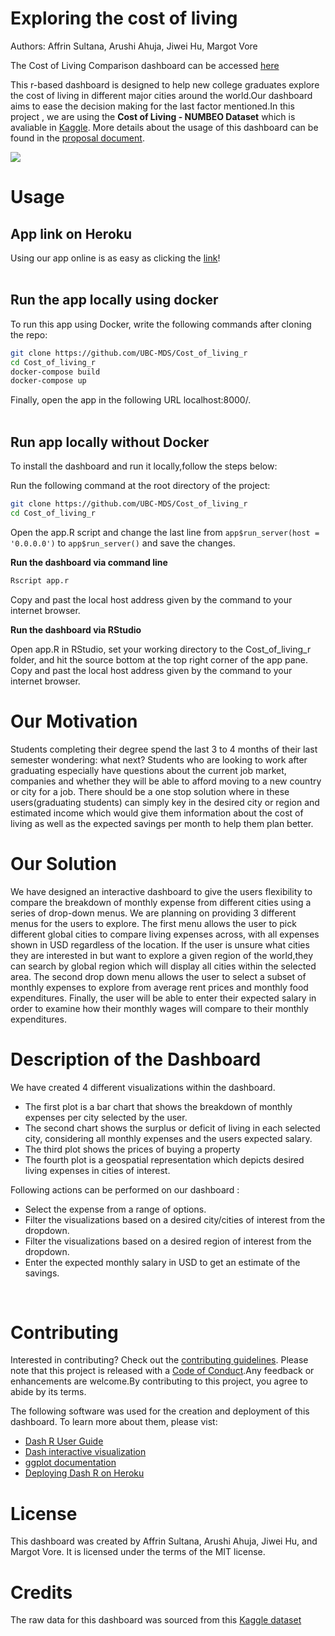 # Exploring the cost of living
Authors: Affrin Sultana, Arushi Ahuja, Jiwei Hu, Margot Vore
<br>

The Cost of Living Comparison dashboard can be accessed [here](https://cost-of-living-r.herokuapp.com/)
<br>

This r-based dashboard is designed to help new college graduates explore the cost of living in different major cities around the world.Our dashboard aims to ease the decision making for the last factor mentioned.In this project , we are using the **Cost of Living - NUMBEO Dataset** which is avaliable in [Kaggle](https://www.kaggle.com/joeypp/cost-of-living-numbeo-dataset).
More details about the usage of this dashboard can be found in the [proposal document](https://github.com/UBC-MDS/Cost_of_living_py/blob/main/doc/Proposal.md).

![](img/demo.gif)

# Usage

## App link on Heroku

Using our app online is as easy as clicking the [link](https://cost-of-living-r.herokuapp.com/)!
<br>
<br>
## Run the app locally using docker

To run this app using Docker, write the following commands after cloning the repo:

```bash
git clone https://github.com/UBC-MDS/Cost_of_living_r
cd Cost_of_living_r
docker-compose build
docker-compose up
```
Finally, open the app in the following URL localhost:8000/.
<br>
<br>

## Run app locally without Docker
To install the dashboard and run it locally,follow the steps below:

Run the following command at the root directory of the project:
```bash
git clone https://github.com/UBC-MDS/Cost_of_living_r
cd Cost_of_living_r
```
Open the app.R script and change the last line from `app$run_server(host = '0.0.0.0')` to `app$run_server()` and save the changes.
<br>

**Run the dashboard via command line**
```bash
Rscript app.r
```
Copy and past the local host address given by the command to your internet browser. 
<br> 

**Run the dashboard via RStudio**

Open app.R in RStudio, set your working directory to the Cost_of_living_r folder, and hit the source bottom at the top right corner of the app pane. Copy and past the local host address given by the command to your internet browser. 



# Our Motivation
Students completing their degree spend the last 3 to 4 months of their last semester wondering: what next? Students who are looking to work after graduating especially have questions about the current job market, companies and whether they will be able to afford moving to a new country or city for a job. There should be a one stop solution where in these users(graduating students) can simply key in the desired city or region and estimated income which would give them information about the cost of living as well as the expected savings per month to help them plan better.

# Our Solution
 We have designed an interactive dashboard to give the users flexibility to compare the breakdown of monthly expense from different cities using a series of drop-down menus. We are planning on providing 3 different menus for the users to explore. The first menu allows the user to pick different global cities to compare living expenses across, with all expenses shown in USD regardless of the location. If the user is unsure what cities they are interested in but want to explore a given region of the world,they can search by global region which will display all cities within the selected area. The second drop down menu allows the user to select a subset of monthly expenses to explore from average rent prices and monthly food expenditures.  Finally, the user will be able to enter their expected salary in order to examine how their monthly wages will compare to their monthly expenditures.


# Description of the Dashboard

We have created 4 different visualizations within the dashboard. 
* The first plot is a bar chart that shows the breakdown of monthly expenses per city selected by the user. 
* The second chart shows the surplus or deficit of living in each selected city, considering all monthly expenses and the users expected salary.
*  The third plot shows the prices of buying a property 
*  The fourth plot is a geospatial representation which depicts desired living expenses in cities of interest.

Following actions can be performed on our dashboard :

* Select the expense from a range of options.
* Filter the visualizations based on a desired city/cities of interest from the dropdown.
* Filter the visualizations based on a desired region of interest from the dropdown.
* Enter the expected monthly salary in USD to get an estimate of the savings.
<br>

# Contributing
Interested in contributing? Check out the [contributing guidelines](https://github.com/UBC-MDS/Cost_of_living_r/blob/main/CONTRIBUTING.md). Please note that this project is released with a [Code of Conduct](https://github.com/UBC-MDS/Cost_of_living_r/blob/main/CODE_OF_CONDUCT.md).Any feedback or enhancements are welcome.By contributing to this project, you agree to abide by its terms.

The following software was used for the creation and deployment of this dashboard. To learn more about them, please vist:

* [Dash R User Guide](https://dash.plotly.com/r)
* [Dash interactive visualization](https://dash.plotly.com/r/interactive-graphing)
* [ggplot documentation](https://ggplot2.tidyverse.org/reference/)
* [Deploying Dash R on Heroku](https://github.com/UBC-MDS/dashr-heroku-deployment-demo)

# License
This dashboard was created by Affrin Sultana, Arushi Ahuja, Jiwei Hu, and Margot Vore. It is licensed under the terms of the MIT license.

#  Credits
The raw data for this dashboard was sourced from this [Kaggle dataset](https://www.kaggle.com/joeypp/cost-of-living-numbeo-dataset)

